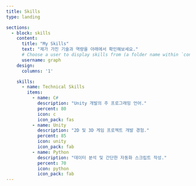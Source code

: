 ```yaml
---
title: Skills
type: landing

sections:
  - block: skills
    content:
      title: "My Skills"
      text: "제가 가진 기술과 역량을 아래에서 확인해보세요."
      # Choose a user to display skills from (a folder name within `content/authors/`)
      username: graph
    design:
      columns: '1'

    skills:
      - name: Technical Skills
        items:
          - name: C#
            description: "Unity 개발의 주 프로그래밍 언어."
            percent: 80
            icon: c
            icon_pack: fas
          - name: Unity
            description: "2D 및 3D 게임 프로젝트 개발 경험."
            percent: 85
            icon: unity
            icon_pack: fab
          - name: Python
            description: "데이터 분석 및 간단한 자동화 스크립트 작성."
            percent: 70
            icon: python
            icon_pack: fab
---
```

